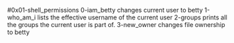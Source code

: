 #0x01-shell_permissions
0-iam_betty changes current user to betty
1-who_am_i lists the effective username of the current user
2-groups prints all the groups the current user is part of.
3-new_owner changes file ownership to betty
